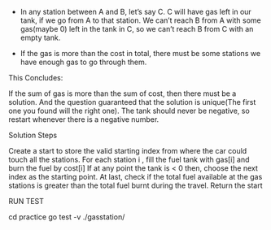 - In any station between A and B, let’s say C. C will have gas left in our tank, if we go from A to that station. We can’t reach B from A with some gas(maybe 0) left in the tank in C, so we can’t reach B from C with an empty tank.

- If the gas is more than the cost in total, there must be some stations we have enough gas to go through them.


This Concludes:

If the sum of gas is more than the sum of cost, then there must be a solution. And the question guaranteed that the solution is unique(The first one you found will the right one).
The tank should never be negative, so restart whenever there is a negative number.

Solution Steps

Create a start to store the valid starting index from where the car could touch all the stations.
For each station i , fill the fuel tank with gas[i] and burn the fuel by cost[i]
If at any point the tank is < 0 then, choose the next index as the starting point.
At last, check if the total fuel available at the gas stations is greater than the total fuel burnt during the travel.
Return the start

RUN TEST

cd practice
go test -v ./gasstation/